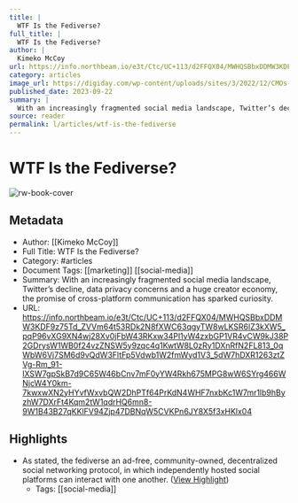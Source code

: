 ```yaml
---
title: |
  WTF Is the Fediverse?
full_title: |
  WTF Is the Fediverse?
author: |
  Kimeko McCoy
url: https://info.northbeam.io/e3t/Ctc/UC+113/d2FFQX04/MWHQSBbxDDMW3KDF9z75Td_ZVVm64t53RDk2N8fXWC63qgyTW8wLKSR6lZ3kXW5_pqP96vXG9XN4wj28Xv0jFbW43RKxw34Pl1yW4zxbGP1VR4vCW9kJ38P2GDrysW1WB0f24vzZNSW5y9zqc4q1KwtW8L0zRy1DXnRfN2FL813_0qWbW6Vj7SM6d9vQdW3FltFp5Vdwb1W2fmWyd1V3_5dW7hDXR1263ztZVg-Rm_91-lXSW7gpSkB7d9C65W46bCnv7mF0yYW4Rkh675MPG8wW6SYrg466WNjcW4Y0km-7kwxwXN2yHYvfWxvbQW2DhPTf64PrKdN4WHF7nxbKc1W7mr1lb9hByzhW7DXrFt4Kqm2tW1qdrHQ6mn8-9W1B43B27qKKlFV94Zjp47DBNqW5CVKPn6JY8X5f3xHKlx04
category: articles
image_url: https://digiday.com/wp-content/uploads/sites/3/2022/12/CMOs-web3.jpg
published_date: 2023-09-22
summary: |
  With an increasingly fragmented social media landscape, Twitter’s decline, data privacy concerns and a huge creator economy, the promise of cross-platform communication has sparked curiosity.
source: reader
permalink: l/articles/wtf-is-the-fediverse
---
```

# WTF Is the Fediverse?

![rw-book-cover](https://digiday.com/wp-content/uploads/sites/3/2022/12/CMOs-web3.jpg)

## Metadata
- Author: [[Kimeko McCoy]]
- Full Title: WTF Is the Fediverse?
- Category: #articles
- Document Tags: [[marketing]] [[social-media]] 
- Summary: With an increasingly fragmented social media landscape, Twitter’s decline, data privacy concerns and a huge creator economy, the promise of cross-platform communication has sparked curiosity.
- URL: https://info.northbeam.io/e3t/Ctc/UC+113/d2FFQX04/MWHQSBbxDDMW3KDF9z75Td_ZVVm64t53RDk2N8fXWC63qgyTW8wLKSR6lZ3kXW5_pqP96vXG9XN4wj28Xv0jFbW43RKxw34Pl1yW4zxbGP1VR4vCW9kJ38P2GDrysW1WB0f24vzZNSW5y9zqc4q1KwtW8L0zRy1DXnRfN2FL813_0qWbW6Vj7SM6d9vQdW3FltFp5Vdwb1W2fmWyd1V3_5dW7hDXR1263ztZVg-Rm_91-lXSW7gpSkB7d9C65W46bCnv7mF0yYW4Rkh675MPG8wW6SYrg466WNjcW4Y0km-7kwxwXN2yHYvfWxvbQW2DhPTf64PrKdN4WHF7nxbKc1W7mr1lb9hByzhW7DXrFt4Kqm2tW1qdrHQ6mn8-9W1B43B27qKKlFV94Zjp47DBNqW5CVKPn6JY8X5f3xHKlx04

## Highlights
- As stated, the fediverse an ad-free, community-owned, decentralized social networking protocol, in which independently hosted social platforms can interact with one another. ([View Highlight](https://read.readwise.io/read/01hcyktndffzympkxwq76hw0je))
    - Tags: [[social-media]] 


